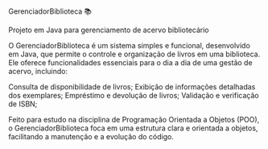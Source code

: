 GerenciadorBiblioteca 📚

Projeto em Java para gerenciamento de acervo bibliotecário

O GerenciadorBiblioteca é um sistema simples e funcional, desenvolvido em Java, 
que permite o controle e organização de livros em uma biblioteca. Ele oferece 
funcionalidades essenciais para o dia a dia de uma gestão de acervo, incluindo:

Consulta de disponibilidade de livros;
Exibição de informações detalhadas dos exemplares;
Empréstimo e devolução de livros;
Validação e verificação de ISBN;

Feito para estudo na disciplina de Programação Orientada a Objetos (POO), o 
GerenciadorBiblioteca foca em uma estrutura clara e orientada a objetos, 
facilitando a manutenção e a evolução do código.
